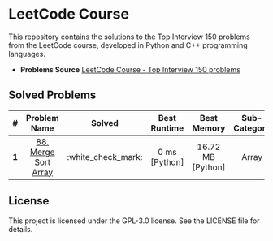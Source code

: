 # LeetCode Course
This repository contains the solutions to the Top Interview 150 problems from the LeetCode course, developed in Python and C++ programming languages.

- **Problems Source** <a href="https://leetcode.com/studyplan/top-interview-150/" target="_blank">LeetCode Course - Top Interview 150 problems</a>

## Solved Problems


<table>
    <thead>
        <tr>
            <th>#</th>
            <th>Problem Name</th>
            <th>Solved</th>
            <th>Best Runtime</th>
            <th>Best Memory</th>
            <th>Sub-Category</th>
        </tr>
    <thead>
    <tbody align="center">
        <tr>
            <td><b>1</b></td>
            <td><a href="https://leetcode.com/problems/merge-sorted-array/description/?source=submission-ac" target="_blank">88. Merge Sort Array</a></td>
            <td>:white_check_mark:</td>
            <td>0 ms [Python]</td>
            <td>16.72 MB [Python]</td>
            <td rowspan=6>Array</td>
        </tr>
    </tbody>
</table>




## License
This project is licensed under the GPL-3.0 license. See the LICENSE file for details.
 
